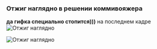 ### Отжиг наглядно в решении коммивояжера
__да гифка специально стопится)))__ на последнем кадре
![Отжиг наглядно](image/map91.gif)

![Отжиг наглядно](image/map100000.gif)